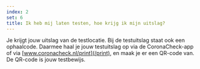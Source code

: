 ```yaml
---
index: 2
set: 6
title: Ik heb mij laten testen, hoe krijg ik mijn uitslag?
---
```

Je krijgt jouw uitslag van de testlocatie. Bij de testuitslag staat ook een ophaalcode. Daarmee haal je jouw testuitslag op via de CoronaCheck-app of via [www.coronacheck.nl/print](/print), en maak je er een QR-code van. De QR-code is jouw testbewijs.
